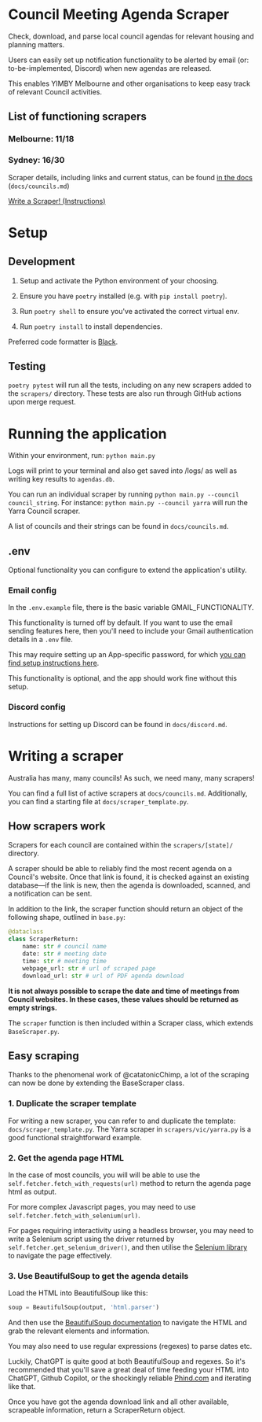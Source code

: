 # Council Meeting Agenda Scraper

Check, download, and parse local council agendas for relevant housing and planning matters.

Users can easily set up notification functionality to be alerted by email (or: to-be-implemented, Discord) when new agendas are released.

This enables YIMBY Melbourne and other organisations to keep easy track of relevant Council activities.

## List of functioning scrapers

### Melbourne: 11/18

### Sydney: 16/30

Scraper details, including links and current status, can be found [in the docs](https://github.com/yimbymelbourne/council-meeting-agenda-scraper/blob/main/docs/councils.md) (`docs/councils.md`)

[Write a Scraper! (Instructions)](#writing-a-scraper)

# Setup

## Development

1. Setup and activate the Python environment of your choosing.

2. Ensure you have `poetry` installed (e.g. with `pip install poetry`).

3. Run `poetry shell` to ensure you've activated the correct virtual env.

4. Run `poetry install` to install dependencies.

Preferred code formatter is [Black](https://github.com/psf/black).

## Testing

`poetry pytest` will run all the tests, including on any new scrapers added to the `scrapers/` directory. These tests are also run through GitHub actions upon merge request.

# Running the application

Within your environment, run: `python main.py`

Logs will print to your terminal and also get saved into /logs/ as well as writing key results to `agendas.db`.

You can run an individual scraper by running `python main.py --council council_string`. For instance: `python main.py --council yarra` will run the Yarra Council scraper.

A list of councils and their strings can be found in `docs/councils.md`.

## .env

Optional functionality you can configure to extend the application's utility.

### Email config

In the `.env.example` file, there is the basic variable GMAIL_FUNCTIONALITY.

This functionality is turned off by default. If you want to use the email sending features here, then you'll need to include your Gmail authentication details in a `.env` file.

This may require setting up an App-specific password, for which [you can find setup instructions here](https://support.google.com/accounts/answer/185833?visit_id=638406540644584172-3254681882&p=InvalidSecondFactor&rd=1).

This functionality is optional, and the app should work fine without this setup.

### Discord config

Instructions for setting up Discord can be found in `docs/discord.md`.

# Writing a scraper

Australia has many, many councils! As such, we need many, many scrapers!

You can find a full list of active scrapers at `docs/councils.md`. Additionally, you can find a starting file at `docs/scraper_template.py`.

## How scrapers work

Scrapers for each council are contained within the `scrapers/[state]/` directory.

A scraper should be able to reliably find the most recent agenda on a Council's website. Once that link is found, it is checked against an existing database—if the link is new, then the agenda is downloaded, scanned, and a notification can be sent.

In addition to the link, the scraper function should return an object of the following shape, outlined in `base.py`:

```py
@dataclass
class ScraperReturn:
    name: str # council name
    date: str # meeting date
    time: str # meeting time
    webpage_url: str # url of scraped page
    download_url: str # url of PDF agenda download
```

**It is not always possible to scrape the date and time of meetings from Council websites. In these cases, these values should be returned as empty strings.**

The `scraper` function is then included within a Scraper class, which extends `BaseScraper.py`.

## Easy scraping

Thanks to the phenomenal work of @catatonicChimp, a lot of the scraping can now be done by extending the BaseScraper class.

### 1. Duplicate the scraper template

For writing a new scraper, you can refer to and duplicate the template: `docs/scraper_template.py`. The Yarra scraper in `scrapers/vic/yarra.py` is a good functional straightforward example.

### 2. Get the agenda page HTML

In the case of most councils, you will will be able to use the `self.fetcher.fetch_with_requests(url)` method to return the agenda page html as output.

For more complex Javascript pages, you may need to use `self.fetcher.fetch_with_selenium(url)`.

For pages requiring interactivity using a headless browser, you may need to write a Selenium script using the driver returned by `self.fetcher.get_selenium_driver()`, and then utilise the [Selenium library](https://www.selenium.dev/documentation/) to navigate the page effectively.

### 3. Use BeautifulSoup to get the agenda details

Load the HTML into BeautifulSoup like this:

```py
soup = BeautifulSoup(output, 'html.parser')
```

And then use the [BeautifulSoup documentation](https://www.crummy.com/software/BeautifulSoup/bs4/doc/) to navigate the HTML and grab the relevant elements and information.

You may also need to use regular expressions (regexes) to parse dates etc.

Luckily, ChatGPT is quite good at both BeautifulSoup and regexes. So it's recommended that you'll save a great deal of time feeding your HTML into ChatGPT, Github Copilot, or the shockingly reliable [Phind.com](https://www.phind.com) and iterating like that.

Once you have got the agenda download link and all other available, scrapeable information, return a ScraperReturn object.
